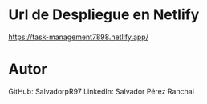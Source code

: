 # Url de Despliegue en Netlify
https://task-management7898.netlify.app/

# Autor
GitHub: SalvadorpR97
LinkedIn: Salvador Pérez Ranchal